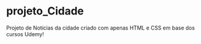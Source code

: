 # projeto_Cidade
Projeto de Noticias da cidade criado com apenas HTML e CSS em base dos cursos Udemy!
